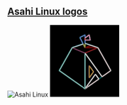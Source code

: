 ## [Asahi Linux logos](logos/)

![Asahi Linux](https://raw.githubusercontent.com/Playfloor/artwork/main/logos/png_256/AsahiLinux_logo_darkbg.png)
![Asahi Dark (Sobel Filter)](images/asahi-dark.png)
